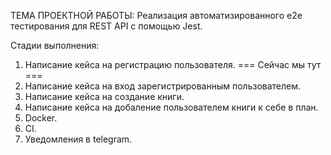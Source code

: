 ТЕМА ПРОЕКТНОЙ РАБОТЫ:
Реализация автоматизированного e2e тестирования для REST API с помощью Jest.

Стадии выполнения:
1. Написание кейса на регистрацию пользователя.                       === Сейчас мы тут ===
2. Написание кейса на вход зарегистрированным пользователем.
3. Написание кейса на создание книги.
4. Написание кейса на добаление пользователем книги к себе в план.
5. Docker.
6. CI.
7. Уведомления в telegram.